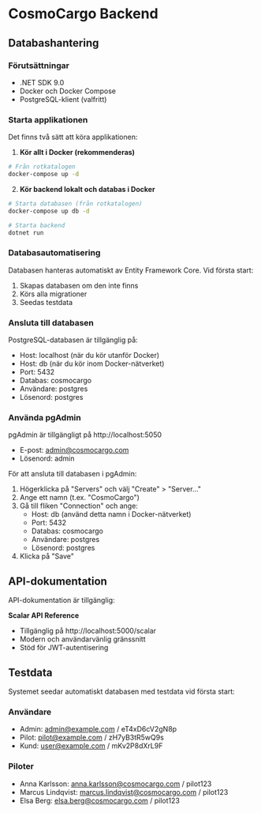 # CosmoCargo Backend

## Databashantering

### Förutsättningar
- .NET SDK 9.0
- Docker och Docker Compose
- PostgreSQL-klient (valfritt)

### Starta applikationen
Det finns två sätt att köra applikationen:

1. **Kör allt i Docker (rekommenderas)**
```bash
# Från rotkatalogen
docker-compose up -d
```

2. **Kör backend lokalt och databas i Docker**
```bash
# Starta databasen (från rotkatalogen)
docker-compose up db -d

# Starta backend
dotnet run
```

### Databasautomatisering
Databasen hanteras automatiskt av Entity Framework Core. Vid första start:
1. Skapas databasen om den inte finns
2. Körs alla migrationer
3. Seedas testdata

### Ansluta till databasen
PostgreSQL-databasen är tillgänglig på:
- Host: localhost (när du kör utanför Docker)
- Host: db (när du kör inom Docker-nätverket)
- Port: 5432
- Databas: cosmocargo
- Användare: postgres
- Lösenord: postgres

### Använda pgAdmin
pgAdmin är tillgängligt på http://localhost:5050
- E-post: admin@cosmocargo.com
- Lösenord: admin

För att ansluta till databasen i pgAdmin:
1. Högerklicka på "Servers" och välj "Create" > "Server..."
2. Ange ett namn (t.ex. "CosmoCargo")
3. Gå till fliken "Connection" och ange:
   - Host: db (använd detta namn i Docker-nätverket)
   - Port: 5432
   - Databas: cosmocargo
   - Användare: postgres
   - Lösenord: postgres
4. Klicka på "Save"

## API-dokumentation

API-dokumentation är tillgänglig:

**Scalar API Reference**
   - Tillgänglig på http://localhost:5000/scalar
   - Modern och användarvänlig gränssnitt
   - Stöd för JWT-autentisering

## Testdata

Systemet seedar automatiskt databasen med testdata vid första start:

### Användare
- Admin: admin@example.com / eT4xD6cV2gN8p
- Pilot: pilot@example.com / zH7yB3tR5wQ9s
- Kund: user@example.com / mKv2P8dXrL9F

### Piloter
- Anna Karlsson: anna.karlsson@cosmocargo.com / pilot123
- Marcus Lindqvist: marcus.lindqvist@cosmocargo.com / pilot123
- Elsa Berg: elsa.berg@cosmocargo.com / pilot123

